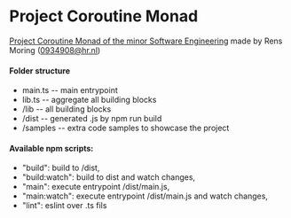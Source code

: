 # Project Coroutine Monad
[Project Coroutine Monad of the minor Software Engineering](https://github.com/hogeschool/Software-Engineering-Minor/blob/master/Projects/project4%20-%20coroutine%20monad.md)
made by Rens Moring (0934908@hr.nl)

#### Folder structure
* main.ts -- main entrypoint
* lib.ts -- aggregate all building blocks
* /lib -- all building blocks
* /dist -- generated .js by npm run build
* /samples -- extra code samples to showcase the project

#### Available npm scripts:
* "build": build to /dist,
* "build:watch": build to dist and watch changes,
* "main": execute entrypoint /dist/main.js,
* "main:watch": execute entrypoint /dist/main.js and watch changes,
* "lint": eslint over .ts fils
